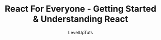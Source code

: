 ---
sections:
  - reactjs
link: 'https://www.youtube.com/watch?v=PEXcg8xu2y0'
title: 'React For Everyone - Getting Started & Understanding React'
author: LevelUpTuts
publishedAt: 2015-11-09T00:00:00.000Z
type:
  - video
topics:
  - get_started
suggestedBy:
  - andreamangano
createdAt: 2018-03-09T01:31:00.000Z
reference: aHR0cHM6Ly93d3cueW91dHViZS5jb20vd2F0Y2g_dj1QRVhjZzh4dTJ5MA
slug: react-for-everyone-getting-started-and-understanding-react-by-leveluptuts
---